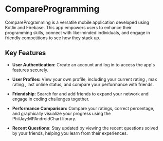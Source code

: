 # CompareProgramming

CompareProgramming is a versatile mobile application developed using Kotlin and Firebase. This app empowers users to enhance their programming skills, connect with like-minded individuals, and engage in friendly competitions to see how they stack up.

## Key Features

- **User Authentication:** Create an account and log in to access the app's features securely.

- **User Profiles:** View your own profile, including your current rating , max rating , last online status, and compare your performance with friends.

- **Friendship:** Search for and add friends to expand your network and engage in coding challenges together.

- **Performance Comparison:** Compare your ratings, correct percentage, and graphically visualize your progress using the PhilJay:MPAndroidChart library.

- **Recent Questions:** Stay updated by viewing the recent questions solved by your friends, helping you learn from their experiences.

